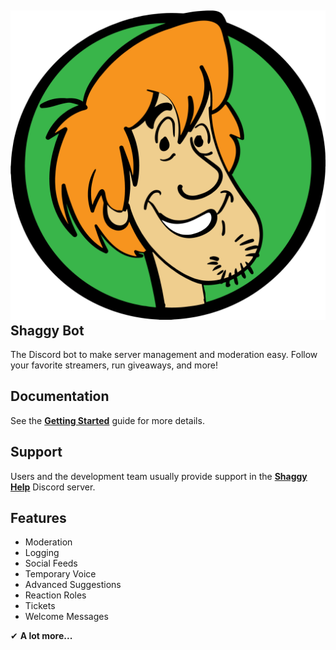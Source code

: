 ## ![logo](_media/logo.png ':size=15') Shaggy Bot

The Discord bot to make server management and moderation easy. Follow your favorite streamers, run giveaways, and more!

## Documentation

See the **[Getting Started](/getting-started)** guide for more details.

## Support

Users and the development team usually provide support in the **[Shaggy Help](https://dc.sshag.gg)** Discord server.

## Features

- Moderation
- Logging
- Social Feeds
- Temporary Voice
- Advanced Suggestions
- Reaction Roles
- Tickets
- Welcome Messages

✔ **A lot more...**
